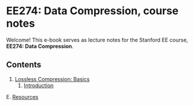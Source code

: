 # EE274: Data Compression, course notes

Welcome! This e-book serves as lecture notes for the Stanford EE course, **EE274: Data Compression**. 

## Contents
1. [Lossless Compression: Basics](./lossless_iid/intro.md)
    1. [Introduction](./lossless_iid/intro.md)
    
E. [Resources](./resources.md)

